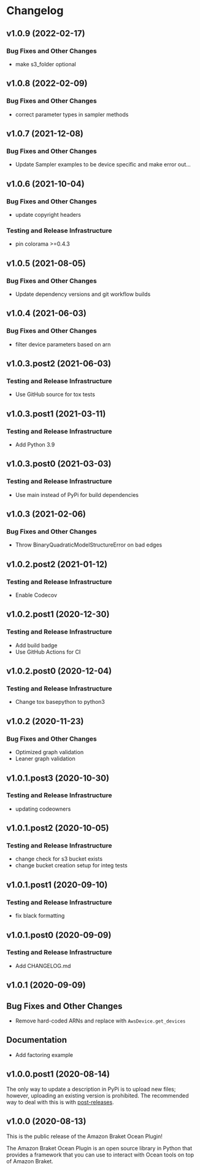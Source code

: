 # Changelog

## v1.0.9 (2022-02-17)

### Bug Fixes and Other Changes

 * make s3_folder optional

## v1.0.8 (2022-02-09)

### Bug Fixes and Other Changes

 * correct parameter types in sampler methods

## v1.0.7 (2021-12-08)

### Bug Fixes and Other Changes

 * Update Sampler examples to be device specific and make error out…

## v1.0.6 (2021-10-04)

### Bug Fixes and Other Changes

 * update copyright headers

### Testing and Release Infrastructure

 * pin colorama >=0.4.3

## v1.0.5 (2021-08-05)

### Bug Fixes and Other Changes

 * Update dependency versions and git workflow builds

## v1.0.4 (2021-06-03)

### Bug Fixes and Other Changes

 * filter device parameters based on arn

## v1.0.3.post2 (2021-06-03)

### Testing and Release Infrastructure

 * Use GitHub source for tox tests

## v1.0.3.post1 (2021-03-11)

### Testing and Release Infrastructure

 * Add Python 3.9

## v1.0.3.post0 (2021-03-03)

### Testing and Release Infrastructure

 * Use main instead of PyPi for build dependencies

## v1.0.3 (2021-02-06)

### Bug Fixes and Other Changes

 * Throw BinaryQuadraticModelStructureError on bad edges

## v1.0.2.post2 (2021-01-12)

### Testing and Release Infrastructure

 * Enable Codecov

## v1.0.2.post1 (2020-12-30)

### Testing and Release Infrastructure

 * Add build badge
 * Use GitHub Actions for CI

## v1.0.2.post0 (2020-12-04)

### Testing and Release Infrastructure

 * Change tox basepython to python3

## v1.0.2 (2020-11-23)

### Bug Fixes and Other Changes

 * Optimized graph validation
 * Leaner graph validation

## v1.0.1.post3 (2020-10-30)

### Testing and Release Infrastructure

 * updating codeowners

## v1.0.1.post2 (2020-10-05)

### Testing and Release Infrastructure

 * change check for s3 bucket exists
 * change bucket creation setup for integ tests

## v1.0.1.post1 (2020-09-10)

### Testing and Release Infrastructure

 * fix black formatting

## v1.0.1.post0 (2020-09-09)

### Testing and Release Infrastructure

 * Add CHANGELOG.md

## v1.0.1 (2020-09-09)

## Bug Fixes and Other Changes
* Remove hard-coded ARNs and replace with `AwsDevice.get_devices`

## Documentation
* Add factoring example

## v1.0.0.post1 (2020-08-14)

The only way to update a description in PyPi is to upload new files;
however, uploading an existing version is prohibited. The recommended
way to deal with this is with
[post-releases](https://www.python.org/dev/peps/pep-0440/#post-releases).

## v1.0.0 (2020-08-13)

This is the public release of the Amazon Braket Ocean Plugin!

The Amazon Braket Ocean Plugin is an open source library in Python that provides a framework that you can use to interact with Ocean tools on top of Amazon Braket.
